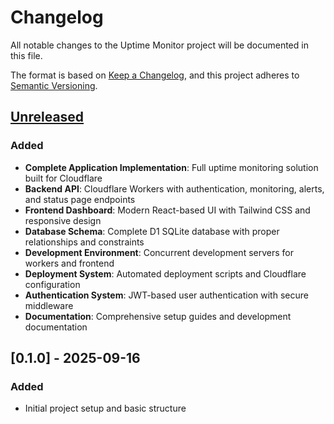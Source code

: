 # Changelog

All notable changes to the Uptime Monitor project will be documented in this file.

The format is based on [Keep a Changelog](https://keepachangelog.com/en/1.0.0/),
and this project adheres to [Semantic Versioning](https://semver.org/spec/v2.0.0.html).

## [Unreleased]

### Added
- **Complete Application Implementation**: Full uptime monitoring solution built for Cloudflare
- **Backend API**: Cloudflare Workers with authentication, monitoring, alerts, and status page endpoints
- **Frontend Dashboard**: Modern React-based UI with Tailwind CSS and responsive design
- **Database Schema**: Complete D1 SQLite database with proper relationships and constraints
- **Development Environment**: Concurrent development servers for workers and frontend
- **Deployment System**: Automated deployment scripts and Cloudflare configuration
- **Authentication System**: JWT-based user authentication with secure middleware
- **Documentation**: Comprehensive setup guides and development documentation

## [0.1.0] - 2025-09-16

### Added
- Initial project setup and basic structure

[unreleased]: https://github.com/anshuljain90/uptime-monitor/compare/v1.0.0...main
[1.0.0]: https://github.com/anshuljain90/uptime-monitor/commits/v1.0.0
